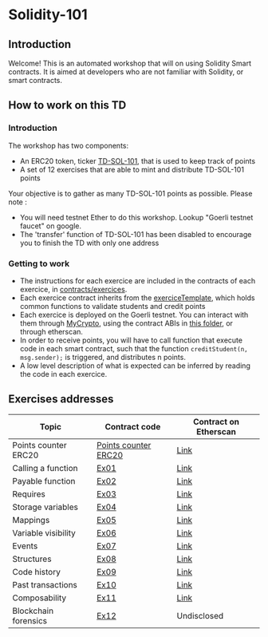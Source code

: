 # Solidity-101
## Introduction
Welcome! This is an automated workshop that will on using Solidity Smart contracts. It is aimed at developers who are not familiar with Solidity, or smart contracts.


## How to work on this TD
### Introduction
The workshop has two components:
- An ERC20 token, ticker [TD-SOL-101](https://goerli.etherscan.io/address/0x61eCfB24Ce76B0B61D900E85719334902B95737D), that is used to keep track of points 
- A set of 12 exercises that are able to mint and distribute TD-SOL-101 points

Your objective is to gather as many TD-SOL-101 points as possible. Please note :
- You will need testnet Ether to do this workshop. Lookup "Goerli testnet faucet" on google.
- The 'transfer' function of TD-SOL-101 has been disabled to encourage you to finish the TD with only one address


### Getting to work
- The instructions for each exercice are included in the contracts of each exercice, in [contracts/exercices](contracts/exercices). 
- Each exercice contract inherits from the [exerciceTemplate](contracts/exerciceTemplate.sol), which holds common functions to validate students and credit points
- Each exercice is deployed on the Goerli testnet. You can interact with them through [MyCrypto](https://mycrypto.com/contracts/interact), using the contract ABIs in [this folder](build/contracts), or through etherscan.
- In order to receive points, you will have to call function that execute code in each smart contract,  such that the function `creditStudent(n, msg.sender);` is triggered, and distributes n points.
- A low level description of what is expected can be inferred by reading the code in each exercice.

## Exercises addresses
|Topic|Contract code|Contract on Etherscan|
|---|---|---|
|Points counter ERC20|[Points counter ERC20](contracts/TDERC20.sol)|[Link](https://goerli.etherscan.io/address/0x685620EFBeCE50A84F48e6bf8b87312F07bB9c23)|
|Calling a function|[Ex01](contracts/exercices/ex01.sol)|[Link](https://goerli.etherscan.io/address/0x101769BcE8978CD31F4e602eda7F7Fce27dB771e)|
|Payable function|[Ex02](contracts/exercices/ex02.sol)|[Link](https://goerli.etherscan.io/address/0x6dDdd446701759fa8BA3597bE9A9E01FF5691b8b)|
|Requires|[Ex03](contracts/exercices/ex03.sol)|[Link](https://goerli.etherscan.io/address/0xDD99B361ff42adffA8399CCf9EbCa6b03EF374A1)|
|Storage variables|[Ex04](contracts/exercices/ex04.sol)|[Link](https://goerli.etherscan.io/address/0xB70B0add66f7D889E8d2235FFba3934039A4A4b6)|
|Mappings|[Ex05](contracts/exercices/ex05.sol)|[Link](https://goerli.etherscan.io/address/0x4a363FC39c594C97D19D70A8511eD1C0334AE77e)|
|Variable visibility|[Ex06](contracts/exercices/ex06.sol)|[Link](https://goerli.etherscan.io/address/0xB4e89746B7Ba2A781b7160f435D361140c230185)|
|Events|[Ex07](contracts/exercices/ex07.sol)|[Link](https://goerli.etherscan.io/address/0x37531680e552ba80604750C2A0cCe7C57f94C6f2)|
|Structures|[Ex08](contracts/exercices/ex08.sol)|[Link](https://goerli.etherscan.io/address/0xeD89a2F4771E3A9d6D0C49A9Eb595e4a9A169D40)|
|Code history|[Ex09](contracts/exercices/ex09.sol)|[Link](https://goerli.etherscan.io/address/0x7A34779e9a8E3621ef035EA4678A18c8A9De3621)|
|Past transactions|[Ex10](contracts/exercices/ex10.sol)|[Link](https://goerli.etherscan.io/address/0x1499C24FbfB3BE0f8f84E1FAa0539849362cB2bF)|
|Composability|[Ex11](contracts/exercices/ex11.sol)|[Link](https://goerli.etherscan.io/address/0xB34423173F36223C397ffAa5Bd13c2FaD5b5F82f)|
|Blockchain forensics|[Ex12](contracts/exercices/ex12.sol)|Undisclosed|



